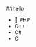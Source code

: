 ##‎hello‎   
-  🐘 PHP       
-  C++              
-  C#                       
-  C                                 